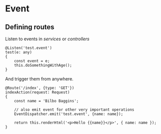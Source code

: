 Event
======

Defining routes
------

Listen to events in *services* or *controllers*

```node
@Listen('test.event')
test(e: any)
{
    const event = e;
    this.doSomethingWithAge();
}
```

And trigger them from anywhere.

```node
@Route('/index', {type: 'GET'})
indexAction(request: Request)
{
    const name = 'Bilbo Baggins';
    
    // also emit event for other very important operations
    EventDispatcher.emit('test.event', {name: name});

    return this.renderHtml('<p>Hello {{name}}</p>', { name: name });
}
```
